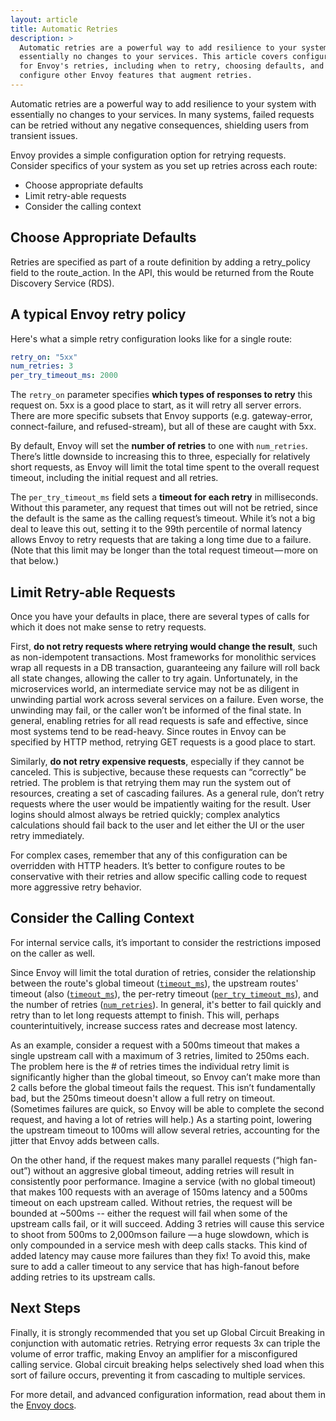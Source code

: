 ```yaml
---
layout: article
title: Automatic Retries
description: >
  Automatic retries are a powerful way to add resilience to your system with
  essentially no changes to your services. This article covers configuration
  for Envoy's retries, including when to retry, choosing defaults, and how to
  configure other Envoy features that augment retries.
---
```


[//]: # ( Copyright 2018 Turbine Labs, Inc.                                   )
[//]: # ( you may not use this file except in compliance with the License.    )
[//]: # ( You may obtain a copy of the License at                             )
[//]: # (                                                                     )
[//]: # (     http://www.apache.org/licenses/LICENSE-2.0                      )
[//]: # (                                                                     )
[//]: # ( Unless required by applicable law or agreed to in writing, software )
[//]: # ( distributed under the License is distributed on an "AS IS" BASIS,   )
[//]: # ( WITHOUT WARRANTIES OR CONDITIONS OF ANY KIND, either express or     )
[//]: # ( implied. See the License for the specific language governing        )
[//]: # ( permissions and limitations under the License.                      )

[//]: # (Automatic Retries)

Automatic retries are a powerful way to add resilience to your system with
essentially no changes to your services. In many systems, failed requests can
be retried without any negative consequences, shielding users from transient
issues.

Envoy provides a simple configuration option for retrying requests. Consider
specifics of your system as you set up retries across each route:

- Choose appropriate defaults
- Limit retry-able requests
- Consider the calling context

## Choose Appropriate Defaults

Retries are specified as part of a route definition by adding a retry_policy
field to the route_action. In the API, this would be returned from the Route
Discovery Service (RDS).

## A typical Envoy retry policy

Here's what a simple retry configuration looks like for a single route:

```yaml
retry_on: "5xx"
num_retries: 3
per_try_timeout_ms: 2000
```

The `retry_on` parameter specifies **which types of responses to retry** this
request on. 5xx is a good place to start, as it will retry all server errors.
There are more specific subsets that Envoy supports (e.g. gateway-error,
connect-failure, and refused-stream), but all of these are caught with 5xx.

By default, Envoy will set the **number of retries** to one with
`num_retries`. There’s little downside to increasing this to three, especially
for relatively short requests, as Envoy will limit the total time spent to the
overall request timeout, including the initial request and all retries.

The `per_try_timeout_ms` field sets a **timeout for each retry** in
milliseconds. Without this parameter, any request that times out will not be
retried, since the default is the same as the calling request’s timeout. While
it’s not a big deal to leave this out, setting it to the 99th percentile of
normal latency allows Envoy to retry requests that are taking a long time due to
a failure. (Note that this limit may be longer than the total request
timeout — more on that below.)

## Limit Retry-able Requests
Once you have your defaults in place, there are several types of calls for
which it does not make sense to retry requests.

First, **do not retry requests where retrying would change the result**, such
as non-idempotent transactions. Most frameworks for monolithic services wrap
all requests in a DB transaction, guaranteeing any failure will roll back all
state changes, allowing the caller to try again. Unfortunately, in the
microservices world, an intermediate service may not be as diligent in
unwinding partial work across several services on a failure. Even worse, the
unwinding may fail, or the caller won’t be informed of the final state. In
general, enabling retries for all read requests is safe and effective, since
most systems tend to be read-heavy. Since routes in Envoy can be specified by
HTTP method, retrying GET requests is a good place to start.

Similarly, **do not retry expensive requests**, especially if they cannot be
canceled. This is subjective, because these requests can “correctly” be
retried. The problem is that retrying them may run the system out of resources,
creating a set of cascading failures. As a general rule, don’t retry requests
where the user would be impatiently waiting for the result. User logins should
almost always be retried quickly; complex analytics calculations should fail
back to the user and let either the UI or the user retry immediately.

For complex cases, remember that any of this configuration can be overridden
with HTTP headers. It’s better to configure routes to be conservative with
their retries and allow specific calling code to request more aggressive retry
behavior.

## Consider the Calling Context

For internal service calls, it’s important to consider the restrictions imposed
on the caller as well.

Since Envoy will limit the total duration of retries, consider the relationship
between the route's global timeout
([`timeout_ms`](https://www.envoyproxy.io/docs/envoy/latest/api-v1/route_config/route.html#config-http-conn-man-route-table-route-timeout)),
the upstream routes' timeout (also
([`timeout_ms`](https://www.envoyproxy.io/docs/envoy/latest/api-v1/route_config/route.html#config-http-conn-man-route-table-route-timeout)),
the per-retry timeout
([`per_try_timeout_ms`](https://www.envoyproxy.io/docs/envoy/latest/api-v1/route_config/route.html#config-http-conn-man-route-table-route-retry)),
and the number of retries
([`num_retries`](https://www.envoyproxy.io/docs/envoy/latest/api-v1/route_config/route.html#config-http-conn-man-route-table-route-retry)).
In general, it's better to fail quickly and retry than to let long requests
attempt to finish. This will, perhaps counterintuitively, increase success rates
and decrease most latency.

As an example, consider a request with a 500ms timeout that makes a single
upstream call with a maximum of 3 retries, limited to 250ms each. The problem
here is the # of retries times the individual retry limit is significantly
higher than the global timeout, so Envoy can’t make more than 2 calls before the
global timeout fails the request. This isn’t fundamentally bad, but the 250ms
timeout doesn't allow a full retry on timeout.  (Sometimes failures are quick,
so Envoy will be able to complete the second request, and having a lot of
retries will help.) As a starting point, lowering the upstream timeout to 100ms
will allow several retries, accounting for the jitter that Envoy adds between
calls.

On the other hand, if the request makes many parallel requests (“high fan-out”)
without an aggresive global timeout, adding retries will result in consistently
poor performance. Imagine a service (with no global timeout) that makes 100
requests with an average of 150ms latency and a 500ms timeout on each upstream
called. Without retries, the request will be bounded at ~500ms -- either the
request will fail when some of the upstream calls fail, or it will
succeed. Adding 3 retries will cause this service to shoot from 500ms to
2,000ms on failure — a huge slowdown, which is only compounded in a service mesh
with deep calls stacks. This kind of added latency may cause more failures than
they fix! To avoid this, make sure to add a caller timeout to any service that
has high-fanout before adding retries to its upstream calls.

## Next Steps

Finally, it is strongly recommended that you set up Global Circuit Breaking in
conjunction with automatic retries. Retrying error requests 3x can triple the
volume of error traffic, making Envoy an amplifier for a misconfigured calling
service. Global circuit breaking helps selectively shed load when this sort of
failure occurs, preventing it from cascading to multiple services.

For more detail, and advanced configuration information, read about them in the
[Envoy docs](https://www.envoyproxy.io/docs/envoy/latest/api-v1/route_config/route.html#config-http-conn-man-route-table-route-retry).
